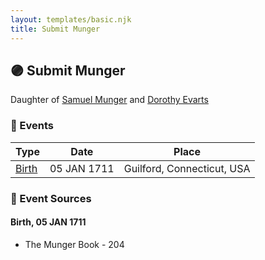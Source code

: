 ```yaml
---
layout: templates/basic.njk
title: Submit Munger
---
```

## 🟣 Submit Munger

Daughter of [Samuel Munger](/people/6/64239804) and [Dorothy Evarts](/people/5/59501816)

### 📆 Events

Type | Date | Place
------ | ------ | ------
[Birth](#event-event-2) | 05 JAN 1711 | Guilford, Connecticut, USA

### 📰 Event Sources

#### <a id="event-event-2"></a> Birth, 05 JAN 1711
* The Munger Book  - 204